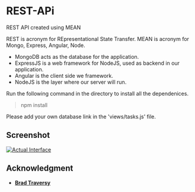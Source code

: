 # REST-APi
REST API created using MEAN

REST is acronym for REpresentational State Transfer. 
MEAN is acronym for Mongo, Express, Angular, Node.

* MongoDB acts as the database for the application.
* ExpressJS is a web framework for NodeJS, used as backend in our application.
* Angular is the client side we framework.
* NodeJS is the layer where our server will run.

Run the following command in the directory to install all the dependenices.

> npm install

Please add your own database link in the 'views/tasks.js' file.

## Screenshot

[![Actual Interface](https://user-images.githubusercontent.com/31264823/46876595-5d27c280-ce5c-11e8-9d3d-c9858e5e88b1.png)](#screenshot)

## Acknowledgment

* [**Brad Traversy**](https://github.com/bradtraversy)
